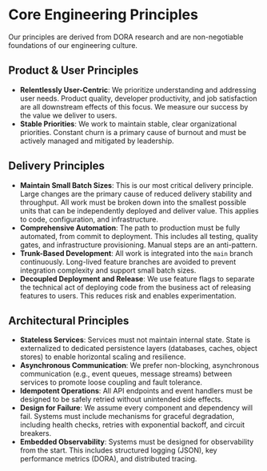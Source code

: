 # Core Engineering Principles

Our principles are derived from DORA research and are non-negotiable foundations of our engineering culture.

## Product & User Principles

- **Relentlessly User-Centric**: We prioritize understanding and addressing user needs. Product quality, developer productivity, and job satisfaction are all downstream effects of this focus. We measure our success by the value we deliver to users.
- **Stable Priorities**: We work to maintain stable, clear organizational priorities. Constant churn is a primary cause of burnout and must be actively managed and mitigated by leadership.

## Delivery Principles

- **Maintain Small Batch Sizes**: This is our most critical delivery principle. Large changes are the primary cause of reduced delivery stability and throughput. All work must be broken down into the smallest possible units that can be independently deployed and deliver value. This applies to code, configuration, and infrastructure.
- **Comprehensive Automation**: The path to production must be fully automated, from commit to deployment. This includes all testing, quality gates, and infrastructure provisioning. Manual steps are an anti-pattern.
- **Trunk-Based Development**: All work is integrated into the `main` branch continuously. Long-lived feature branches are avoided to prevent integration complexity and support small batch sizes.
- **Decoupled Deployment and Release**: We use feature flags to separate the technical act of deploying code from the business act of releasing features to users. This reduces risk and enables experimentation.

## Architectural Principles

- **Stateless Services**: Services must not maintain internal state. State is externalized to dedicated persistence layers (databases, caches, object stores) to enable horizontal scaling and resilience.
- **Asynchronous Communication**: We prefer non-blocking, asynchronous communication (e.g., event queues, message streams) between services to promote loose coupling and fault tolerance.
- **Idempotent Operations**: All API endpoints and event handlers must be designed to be safely retried without unintended side effects.
- **Design for Failure**: We assume every component and dependency will fail. Systems must include mechanisms for graceful degradation, including health checks, retries with exponential backoff, and circuit breakers.
- **Embedded Observability**: Systems must be designed for observability from the start. This includes structured logging (JSON), key performance metrics (DORA), and distributed tracing.

